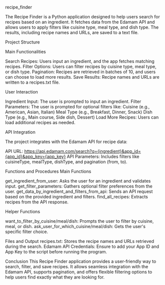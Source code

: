 recipe_finder


The Recipe Finder is a Python application designed to help users search for recipes based on an ingredient. It fetches data from the Edamam API and allows users to apply filters like cuisine type, meal type, and dish type. The results, including recipe names and URLs, are saved to a text file.

Project Structure

Main Functionalities

Search Recipes: Users input an ingredient, and the app fetches matching recipes.
Filter Options: Users can filter recipes by cuisine type, meal type, or dish type.
Pagination: Recipes are retrieved in batches of 10, and users can choose to load more results.
Save Results: Recipe names and URLs are written to a recipes.txt file.

User Interaction

Ingredient Input: The user is prompted to input an ingredient.
Filter Parameters: The user is prompted for optional filters like:
Cuisine (e.g., American, Asian, Italian)
Meal Type (e.g., Breakfast, Dinner, Snack)
Dish Type (e.g., Main course, Side dish, Dessert)
Load More Recipes: Users can load additional recipes as needed.


API Integration

The project integrates with the Edamam API for recipe data:

API URL: https://api.edamam.com/search?q={ingredient}&app_id={app_id}&app_key={app_key}
API Parameters: Includes filters like cuisineType, mealType, dishType, and pagination (from, to).


Functions and Procedures
Main Functions

get_ingredient_from_user: Asks the user for an ingredient and validates input.
get_filter_parameters: Gathers optional filter preferences from the user.
get_data_by_ingredient_and_filters_from_api: Sends an API request based on the provided ingredient and filters.
find_all_recipes: Extracts recipes from the API response.

Helper Functions

want_to_filter_by_cuisine/meal/dish: Prompts the user to filter by cuisine, meal, or dish.
ask_user_for_which_cuisine/meal/dish: Gets the user's specific filter choice.

Files and Output
recipes.txt: Stores the recipe names and URLs retrieved during the search.
Edamam API Credentials: Ensure to add your App ID and App Key to the script before running the program.


Conclusion
This Recipe Finder application provides a user-friendly way to search, filter, and save recipes. It allows seamless integration with the Edamam API, supports pagination, and offers flexible filtering options to help users find exactly what they are looking for.
